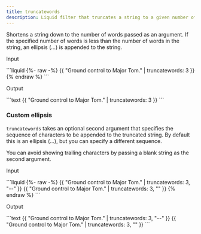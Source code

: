 ```yaml
---
title: truncatewords
description: Liquid filter that truncates a string to a given number of words.
---
```


Shortens a string down to the number of words passed as an argument. If the specified number of words is less than the number of words in the string, an ellipsis (...) is appended to the string.

<p class="code-label">Input</p>
```liquid
{%- raw -%}
{{ "Ground control to Major Tom." | truncatewords: 3 }}
{% endraw %}
```

<p class="code-label">Output</p>
```text
{{ "Ground control to Major Tom." | truncatewords: 3 }}
```

### Custom ellipsis

`truncatewords` takes an optional second argument that specifies the sequence of characters to be appended to the truncated string. By default this is an ellipsis (...), but you can specify a different sequence.

You can avoid showing trailing characters by passing a blank string as the second argument.

<p class="code-label">Input</p>
```liquid
{%- raw -%}
{{ "Ground control to Major Tom." | truncatewords: 3, "--" }}
{{ "Ground control to Major Tom." | truncatewords: 3, "" }}
{% endraw %}
```

<p class="code-label">Output</p>
```text
{{ "Ground control to Major Tom." | truncatewords: 3, "--" }}
{{ "Ground control to Major Tom." | truncatewords: 3, "" }}
```
